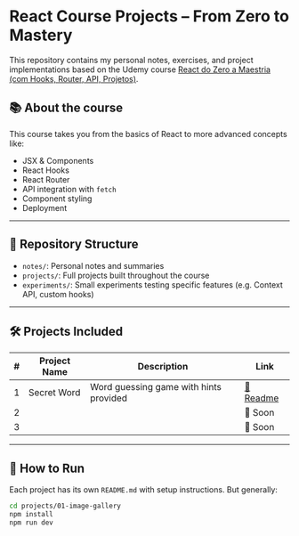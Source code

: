 # React Course Projects – From Zero to Mastery

This repository contains my personal notes, exercises, and project implementations based on the Udemy course [React do Zero a Maestria (com Hooks, Router, API, Projetos)](https://www.udemy.com/course/react-do-zero-a-maestria-c-hooks-router-api-projetos/).

## 📚 About the course

This course takes you from the basics of React to more advanced concepts like:

- JSX & Components
- React Hooks
- React Router
- API integration with `fetch`
- Component styling
- Deployment

---

## 📂 Repository Structure

- `notes/`: Personal notes and summaries
- `projects/`: Full projects built throughout the course
- `experiments/`: Small experiments testing specific features (e.g. Context API, custom hooks)

---

## 🛠️ Projects Included

| #   | Project Name | Description                            | Link                                        |
| --- | ------------ | -------------------------------------- | ------------------------------------------- |
| 1   | Secret Word  | Word guessing game with hints provided | [🔗 Readme](projects/secret_word/README.md) |
| 2   |              |                                        | 🔗 Soon                                     |
| 3   |              |                                        | 🔗 Soon                                     |

---

## 🚀 How to Run

Each project has its own `README.md` with setup instructions. But generally:

```bash
cd projects/01-image-gallery
npm install
npm run dev
```
